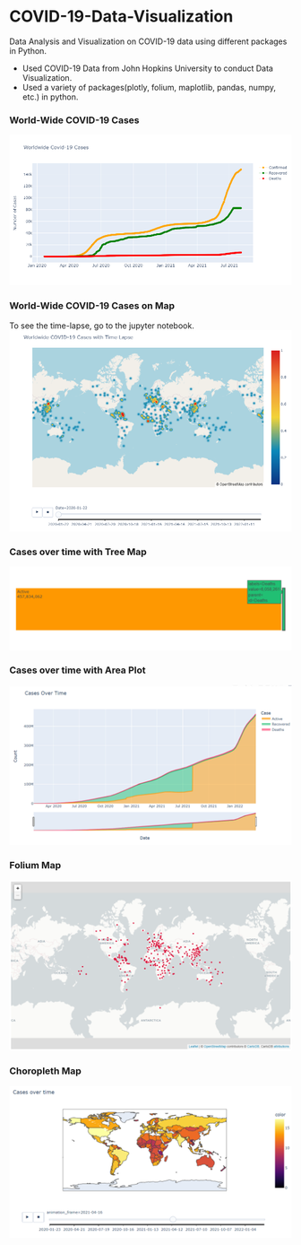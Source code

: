 # COVID-19-Data-Visualization
Data Analysis and Visualization on COVID-19 data using different packages in Python.


* Used COVID-19 Data from John Hopkins University to conduct Data Visualization.
* Used a variety of packages(plotly, folium, maplotlib, pandas, numpy, etc.) in python.

### World-Wide COVID-19 Cases

![](https://github.com/joshuapuram/Joshua_Portfolio/blob/main/images/newplot.png)

### World-Wide COVID-19 Cases on Map

To see the time-lapse, go to the jupyter notebook.
![](https://github.com/joshuapuram/Joshua_Portfolio/blob/main/images/2nd%20plot.png)

### Cases over time with Tree Map

![](https://github.com/joshuapuram/Joshua_Portfolio/blob/main/images/3rd%20plot.png)

### Cases over time with Area Plot

![](https://github.com/joshuapuram/Joshua_Portfolio/blob/main/images/4th%20plot.png)


### Folium Map

![](https://github.com/joshuapuram/Joshua_Portfolio/blob/main/images/5th%20plot.png)

### Choropleth Map

![](https://github.com/joshuapuram/Joshua_Portfolio/blob/main/images/6th%20plot.png)
